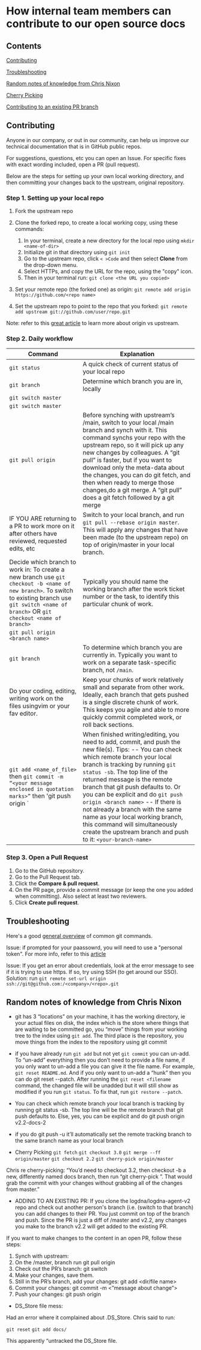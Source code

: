 # How internal team members can contribute to our  open source docs

## Contents

[Contributing](#contributing)

[Troubleshooting](#troubleshooting)

[Random notes of knowledge from Chris Nixon](random-notes-of-knowledge)

[Cherry Picking](#cherry-picking)

[Contributing to an existing PR branch](#contributing-to-an-existing-branch)

## Contributing

Anyone in our company, or out in our community, can help us improve our technical documentation that is in GitHub public repos. 

For suggestions, questions, etc you can open an Issue. 
For specific fixes with exact wording included, open a PR (pull request).

Below are the steps for setting up your own local working directory, and then committing your changes back to the upstream, original repository.

### Step 1. Setting up your local repo
1. Fork the upstream repo 
2. Clone the forked repo, to create a local working copy, using these commands:
   1. In your terminal, create a new directory for the local repo using `mkdir <name-of-dir>`
   2. Initialize git in that directory using `git init`
   3. Go to the upstream repo, click `< >Code` and then select **Clone** from the drop-down menu.
   4. Select HTTPs, and copy the URL for the repo, using the "copy" icon.
   5. Then in your terminal run: `git clone <the URL you copied>`

8. Set your remote repo (the forked one) as origin: `git remote add origin https://github.com/<repo name>`
9. Set the upstream repo to point to the repo that you forked: `git remote add upstream git://github.com/user/repo.git`

Note: refer to this [great article](https://www.bogotobogo.com/DevOps/SCM/Git/GitHub_Fork_Clone_Origin_Upstream.php) to learn more about origin vs upstream.

### Step 2. Daily workflow

| Command      | Explanation |
| ----------- | ----------- |
| `git status`      | A quick check of current status of your local repo       |
| `git branch`   | Determine which branch you are in, locally        |
| `git switch master` |    |
| `git switch master` |  |
| `git pull origin` | Before synching with upstream’s /main, switch to your local /main branch and synch with it. This command synchs your repo with the upstream repo, so it will pick up any new changes by colleagues. A “git pull” is faster, but if you want to download only the meta-data about the changes, you can do git fetch, and then when ready to merge those changes,do a git merge. A “git pull” does a git fetch followed by a git merge |
| IF YOU ARE returning to a PR to work more on it after others have reviewed, requested edits, etc | Switch to your local branch, and run `git pull --rebase origin master`. This will apply any changes that have been made (to the upstream repo) on top of origin/master in your local branch. |
| Decide which branch to work in: To create a new branch use `git checkout -b <name of new branch>`. To switch to existing branch use `git switch <name of branch>` OR `git checkout <name of branch>` | Typically you should name the working branch after the work ticket number or the task, to identify this particular chunk of work.|
| `git pull origin <branch name>` |   |
| `git branch` | To determine which branch you are currently in. Typically you want to work on a separate task-specific branch, not `/main`. |
| Do your coding, editing, writing work on the files usingvim or your fav editor. | Keep your chunks of work relatively small and separate from other work. Ideally, each branch that gets pushed is a single discrete chunk of work. This keeps you agile and able to more quickly commit completed work, or roll back sections. |
| `git add <name_of_file>` then `git commit -m “<your message enclosed in quotation marks>”` then 'git push origin <branch name>` | When finished writing/editing, you need to  add, commit, and push the new file(s). Tips:  -- You can check which remote branch your local branch is tracking by running `git status -sb`. The top line of the returned message is the remote branch that git push defaults to. Or you can be explicit and do `git push origin <branch name>`  -- If there is not already a branch with the same name as your local working branch, this command will simultaneously create the upstream branch and push to it: `<your-branch-name>` |

### Step 3. Open a Pull Request

1. Go to the GitHub repository.
2. Go to the Pull Request tab.
3. Click the **Compare & pull request**.
4. On the PR page, provide a commit message (or keep the one you added when committing). Also select at least two reviewers.
5. Click  **Create pull request**.

## Troubleshooting

Here's a good [general overview](https://www.freecodecamp.org/news/git-cheat-sheet-and-best-practices-c6ce5321f52/) of common git commands.
   
Issue: if prompted for your paassowrd, you will need to use a "personal token". For more info, refer to this [article](https://docs.github.com/en/authentication/keeping-your-account-and-data-secure/creating-a-personal-access-token)
   
Issue: If you get an error about credentials, look at the error message to see if it is trying to use https. If so, try using SSH (to get around our SSO).
Solution: run `git remote set-url origin ssh://git@github.com:/<company>/<repo>.git`

## Random notes of knowledge from Chris Nixon
* git has 3 “locations” on your machine, it has the working directory, ie your actual files on disk, the index which is the store where things that are waiting to be committed go, you “move” things from your working tree to the index using `git add`. The third place is the repository, you move things from the index to the repository using git commit
 
* if you have already run `git add` but not yet `git commit` you can un-add. To “un-add” everything then you don’t need to provide a file name, if you only want to un-add a file you can give it the file name. For example, `git reset README.md`. And if you only want to un-add a “hunk” then you can do git reset --patch. After running the `git reset <filename` command, the changed file will be unadded but it will still show as modified if you run `git status`. To fix that, run `git restore --patch`.
 
* You can check which remote branch your local branch is tracking by running git status -sb. The top line will be the remote branch that git push defaults to. Else, yes, you can be explicit and do git push origin v2.2-docs-2 
 
* if you do git push -u  it’ll automatically set the remote tracking branch to the same branch name as your local branch
 
* Cherry Picking
`git fetch`
`git checkout 3.0`
`git merge --ff origin/master`
`git checkout 2.2`
`git cherry-pick origin/master`
 
Chris re cherry-picking: “You’d need to checkout 3.2, then checkout -b a new, differently named docs branch, then run “git cherry-pick <name of your original docs branch>”. That would grab the commit with your changes without grabbing all of the changes from master.”

* ADDING TO AN EXISTING PR: If you clone the logdna/logdna-agent-v2 repo and check out another person's branch (i.e. (switch to that branch) you can add changes to their PR. You just commit on top of the branch and push. Since the PR is just a diff of /master and v2.2, any changes you make to the branch v2.2 will get added to the existing PR.
 
If you want to make changes to the content in an open PR, follow these steps:
 
1. Synch with upstream:
2. On the /master, branch run git pull origin
3. Check out the PR’s branch: git switch <branch name>
4. Make your changes, save them.
5. Still in the PR’s branch, add your changes: git add <dir/file name>
6. Commit your changes: git commit -m <”message about change”>
7. Push your changes: git push origin <branch name>
 
* DS_Store file mess:

Had an error where it complained about .DS_Store. Chris said to run:

`git reset`
`git add docs/`
 
This apparently “untracked the DS_Store file.

 
 
 

